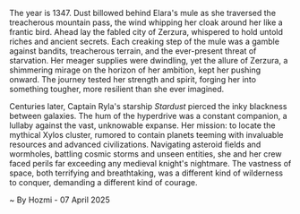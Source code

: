 
The year is 1347.  Dust billowed behind Elara's mule as she traversed the treacherous mountain pass, the wind whipping her cloak around her like a frantic bird.  Ahead lay the fabled city of Zerzura, whispered to hold untold riches and ancient secrets.  Each creaking step of the mule was a gamble against bandits, treacherous terrain, and the ever-present threat of starvation.  Her meager supplies were dwindling, yet the allure of Zerzura, a shimmering mirage on the horizon of her ambition, kept her pushing onward.  The journey tested her strength and spirit, forging her into something tougher, more resilient than she ever imagined.

Centuries later, Captain Ryla's starship *Stardust* pierced the inky blackness between galaxies.  The hum of the hyperdrive was a constant companion, a lullaby against the vast, unknowable expanse.  Her mission: to locate the mythical Xylos cluster, rumored to contain planets teeming with invaluable resources and advanced civilizations.  Navigating asteroid fields and wormholes, battling cosmic storms and unseen entities, she and her crew faced perils far exceeding any medieval knight's nightmare. The vastness of space, both terrifying and breathtaking, was a different kind of wilderness to conquer, demanding a different kind of courage.

~ By Hozmi - 07 April 2025
